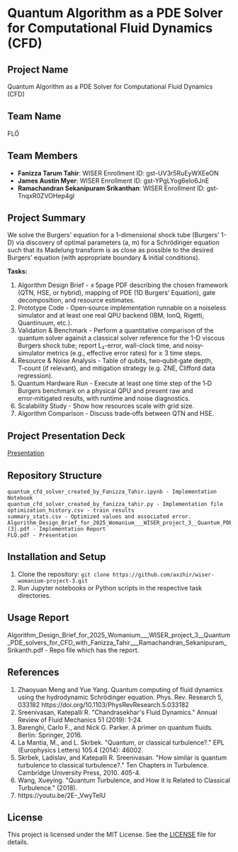 # Quantum Algorithm as a PDE Solver for Computational Fluid Dynamics (CFD)

## Project Name
Quantum Algorithm as a PDE Solver for Computational Fluid Dynamics (CFD)

## Team Name
FLÖ

## Team Members
- **Fanizza Tarum Tahir**: WISER Enrollment ID: gst-UV3r5RuEyWXEeON
- **James Austin Myer**: WISER Enrollment ID: gst-YPgLYog6eIo6JnE
- **Ramachandran Sekanipuram Srikanthan**: WISER Enrollment ID: gst-TnqxR0ZVOHep4gl


## Project Summary
We solve the Burgers' equation for a 1-dimensional shock tube (Burgers' 1-D) via discovery of optimal parameters (a, m) for a Schrödinger equation such that its Madelung transform is as close as possible to the desired Burgers' equation (with appropriate boundary & initial conditions).

**Tasks:**  
<OL>
<LI>Algorithm Design Brief - ≤ 5page PDF describing the chosen framework (QTN, HSE, or hybrid), mapping of PDE (1D Burgers’ Equation), gate decomposition, and resource estimates.</LI>

<LI>Prototype Code - Open‑source implementation runnable on a noiseless simulator and at least one real QPU backend (IBM, IonQ, Rigetti, Quantinuum, etc.).</LI>

<LI>Validation & Benchmark - Perform a quantitative comparison of the quantum solver against a classical solver reference for the 1-D viscous Burgers shock tube; report L₂-error, wall-clock time, and noisy-simulator metrics (e.g., effective error rates) for ≥ 3 time steps.</LI>

<LI>Resource & Noise Analysis - Table of qubits, two‑qubit‑gate depth, T‑count (if relevant), and mitigation strategy (e.g. ZNE, Clifford data regression).</LI>

<LI>Quantum Hardware Run - Execute at least one time step of the 1‑D Burgers benchmark on a physical QPU and present raw and error‑mitigated results, with runtime and noise diagnostics.</LI>

<LI>Scalability Study - Show how resources scale with grid size.</LI>

<LI>Algorithm Comparison - Discuss trade‑offs between QTN and HSE. </LI>
</OL>

## Project Presentation Deck

<a href="https://docs.google.com/presentation/d/1IC_zrRhK3f3vYvj-IyBRz7qliAawMNREAn9lE4xF0Ic/edit?usp=sharing">Presentation</a>

## Repository Structure
```
quantum_cfd_solver_created_by_Fanizza_Tahir.ipynb - Implementation Notebook
quantum_cfd_solver_created_by_fanizza_tahir.py - Implementation file
optimization_history.csv - train results
summary_stats.csv - Optimized values and associated error.
Algorithm_Design_Brief_for_2025_Womanium___WISER_project_3__Quantum_PDE_solvers_for_CFD_with_Fanizza_Tahir___Ramachandran_Sekanipuram_Srikanth (3).pdf - Implementation Report
FLÖ.pdf - Presentation
```

## Installation and Setup
1. Clone the repository: `git clone https://github.com/axzhir/wiser-womanium-project-3.git`
3. Run Jupyter notebooks or Python scripts in the respective task directories.

## Usage Report
Algorithm_Design_Brief_for_2025_Womanium___WISER_project_3__Quantum_PDE_solvers_for_CFD_with_Fanizza_Tahir___Ramachandran_Sekanipuram_Srikanth.pdf  - Repo file which has the report.

## References

<OL>
<LI>Zhaoyuan Meng and Yue Yang. Quantum computing of fluid dynamics using the hydrodynamic Schrödinger equation. Phys. Rev. Research 5, 033182 https://doi.org/10.1103/PhysRevResearch.5.033182</LI>
<LI>Sreenivasan, Katepalli R. "Chandrasekhar's Fluid Dynamics." Annual Review of Fluid Mechanics 51 (2019): 1-24.</LI>
<LI>Barenghi, Carlo F., and Nick G. Parker. A primer on quantum fluids. Berlin: Springer, 2016.</LI>
<LI>La Mantia, M., and L. Skrbek. "Quantum, or classical turbulence?." EPL (Europhysics Letters) 105.4 (2014): 46002.</LI>
<LI>Skrbek, Ladislav, and Katepalli R. Sreenivasan. "How similar is quantum turbulence to classical turbulence?." Ten Chapters in Turbulence. Cambridge University Press, 2010. 405-4.</LI>
<LI>Wang, Xueying. "Quantum Turbulence, and How it is Related to Classical Turbulence." (2018).</LI>
<LI> https://youtu.be/2E-_VwyTeIU 

</OL>

## License
This project is licensed under the MIT License. See the [LICENSE](LICENSE) file for details.
